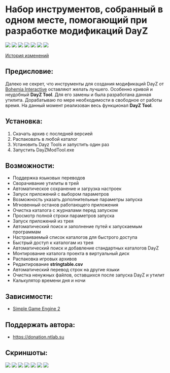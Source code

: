 # Набор инструментов, собранный в одном месте, помогающий при разработке модификаций DayZ

![](https://img.shields.io/github/v/release/accuratealx/DayzModTool)
![](https://img.shields.io/github/stars/accuratealx/DayzModTool)
![](https://img.shields.io/github/downloads/accuratealx/DayzModTool/total)
![](https://img.shields.io/github/repo-size/accuratealx/DayzModTool)
![](https://img.shields.io/github/release-date/accuratealx/DayzModTool)
![](https://img.shields.io/github/last-commit/accuratealx/DayzModTool)
![](https://img.shields.io/github/languages/top/accuratealx/DayzModTool)

[История изменений](https://github.com/accuratealx/DayzModTool/raw/master/Bin/ChangeLog.txt)

## Предисловие:
Далеко не секрет, что инструменты для создания модификаций DayZ от [Bohemia Interactive](https://www.bohemia.net/) оставляют желать лучшего. Особенно кривой и неудобный **DayZ Tool**. Для его замены и была разработана данная утилита. Дорабатываю по мере необходимости в свободное от работы время. На данный момент реализован весь функционал **DayZ Tool**.

## Установка:
1. Скачать архив с последней версией
0. Распаковать в любой каталог
0. Установить Dayz Tools и запустить один раз
0. Запустить DayZModTool.exe

## Возможности:
- Поддержка языковых переводов
- Сворачивание утилиты в трей
- Автоматическое сохранение и загрузка настроек
- Запуск приложений с выбором параметров
- Возможность указать дополнительные параметры запуска
- Мгновенный останов работающего приложения
- Очистка каталога с журналами перед запуском
- Просмотр полной строки параметров запуска
- Запуск приложений из трея
- Автоматический поиск и заполнение путей к запускаемым программам
- Настраиваемый список каталогов для быстрого доступа
- Быстрый доступ к каталогам из трея
- Автоматический поиск и добавление стандартных каталогов DayZ
- Монтирование каталога проекта в виртуальный диск
- Распаковка игровых архивов
- Редактирование **stringtable.csv**
- Автоматический перевод строк на другие языки
- Очистка ненужных файлов, оставшихся после запуска DayZ и утилит
- Калькулятор времени дня и ночи

## Зависимости:
- [Simple Game Engine 2](https://github.com/accuratealx/SimpleGameEngine2)

## Поддержать автора:
- https://donation.ntlab.su

## Скриншоты:
![](https://github.com/accuratealx/DayzModTool/raw/master/Doc/Screenshots/Screenshot001.png)
![](https://github.com/accuratealx/DayzModTool/raw/master/Doc/Screenshots/Screenshot002.png)
![](https://github.com/accuratealx/DayzModTool/raw/master/Doc/Screenshots/Screenshot003.png)
![](https://github.com/accuratealx/DayzModTool/raw/master/Doc/Screenshots/Screenshot010.png)
![](https://github.com/accuratealx/DayzModTool/raw/master/Doc/Screenshots/Screenshot011.png)
![](https://github.com/accuratealx/DayzModTool/raw/master/Doc/Screenshots/Screenshot012.png)
![](https://github.com/accuratealx/DayzModTool/raw/master/Doc/Screenshots/ScreenshotTray.png)

